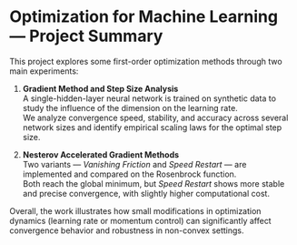 # Optimization for Machine Learning — Project Summary

This project explores  some first-order optimization methods through two main experiments:

1. **Gradient Method and Step Size Analysis**  
   A single-hidden-layer neural network is trained on synthetic data to study the influence of the dimension on the learning rate.  
   We analyze convergence speed, stability, and accuracy across several network sizes and identify empirical scaling laws for the optimal step size.

2. **Nesterov Accelerated Gradient Methods**  
   Two variants — *Vanishing Friction* and *Speed Restart* — are implemented and compared on the Rosenbrock function.  
   Both reach the global minimum, but *Speed Restart* shows more stable and precise convergence, with slightly higher computational cost.

Overall, the work illustrates how small modifications in optimization dynamics (learning rate or momentum control) can significantly affect convergence behavior and robustness in non-convex settings.
